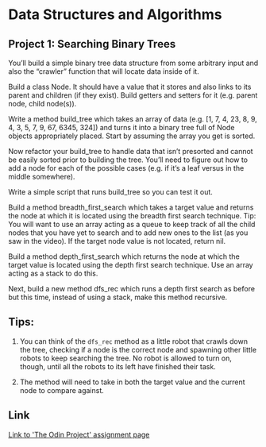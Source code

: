 # Data Structures and Algorithms

## Project 1: Searching Binary Trees

You’ll build a simple binary tree data structure from some arbitrary input and also the “crawler” function that will locate data inside of it.

Build a class Node. It should have a value that it stores and also links to its parent and children (if they exist). Build getters and setters for it (e.g. parent node, child node(s)).

Write a method build_tree which takes an array of data (e.g. [1, 7, 4, 23, 8, 9, 4, 3, 5, 7, 9, 67, 6345, 324]) and turns it into a binary tree full of Node objects appropriately placed. Start by assuming the array you get is sorted.

Now refactor your build_tree to handle data that isn’t presorted and cannot be easily sorted prior to building the tree. You’ll need to figure out how to add a node for each of the possible cases (e.g. if it’s a leaf versus in the middle somewhere).

Write a simple script that runs build_tree so you can test it out.

Build a method breadth_first_search which takes a target value and returns the node at which it is located using the breadth first search technique. Tip: You will want to use an array acting as a queue to keep track of all the child nodes that you have yet to search and to add new ones to the list (as you saw in the video). If the target node value is not located, return nil.

Build a method depth_first_search which returns the node at which the target value is located using the depth first search technique. Use an array acting as a stack to do this.

Next, build a new method dfs_rec which runs a depth first search as before but this time, instead of using a stack, make this method recursive.


## Tips:

1. You can think of the `dfs_rec` method as a little robot that crawls down the tree, checking if a node is the correct node and spawning other little robots to keep searching the tree.  No robot is allowed to turn on, though, until all the robots to its left have finished their task.

2. The method will need to take in both the target value and the current node to compare against.


## Link
[Link to 'The Odin Project' assignment page](https://www.theodinproject.com/courses/ruby-programming/lessons/data-structures-and-algorithms)
